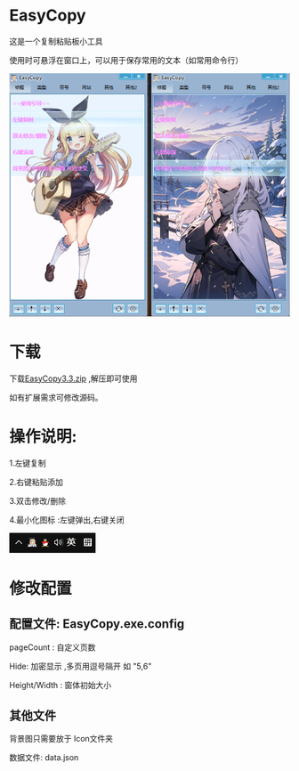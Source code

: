 # EasyCopy

这是一个复制粘贴板小工具 

使用时可悬浮在窗口上，可以用于保存常用的文本（如常用命令行）

<img src="https://github.com/smartgrass/EasyCopy-WinFrom/blob/main/Imgs/Main.png" hight= "500"/>


# 下载

下载[EasyCopy3.3.zip](https://github.com/smartgrass/EasyCopy-WinFrom/releases/tag/exe) ,解压即可使用

如有扩展需求可修改源码。

# 操作说明:

1.左键复制

2.右键粘贴添加

3.双击修改/删除

4.最小化图标 :左键弹出,右键关闭

<img src="https://github.com/smartgrass/EasyCopy-WinFrom/blob/main/Imgs/Down.png" hight= "50"/>


# 修改配置

## 配置文件: EasyCopy.exe.config
 
pageCount : 自定义页数

Hide: 加密显示 ,多页用逗号隔开 如 "5,6"

Height/Width : 窗体初始大小

## 其他文件

背景图只需要放于 Icon文件夹

数据文件: data.json
